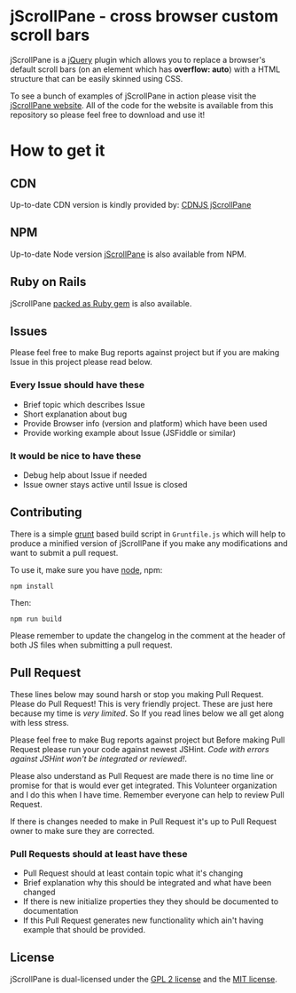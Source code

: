 # jScrollPane - cross browser custom scroll bars

jScrollPane is a [jQuery](http://www.jquery.com/) plugin which allows you to replace a browser's default scroll bars (on an element which has **overflow: auto**) with a HTML structure that can be easily skinned using CSS.

To see a bunch of examples of jScrollPane in action please visit the [jScrollPane website](http://jscrollpane.kelvinluck.com/). All of the code for the website is available from this repository so please feel free to download and use it!

# How to get it

## CDN
Up-to-date CDN version is kindly provided by: [CDNJS jScrollPane](https://cdnjs.com/libraries/jScrollPane)

## NPM
Up-to-date Node version [jScrollPane](https://www.npmjs.com/package/jscrollpane) is also available from NPM.

## Ruby on Rails
jScrollPane [packed as Ruby gem](https://github.com/bodrovis/jscrollpane-rails) is also available.

## Issues

Please feel free to make Bug reports against project but if you are making Issue in this project please read below.

### Every Issue should have these

 - Brief topic which describes Issue
 - Short explanation about bug
 - Provide Browser info (version and platform) which have been used
 - Provide working example about Issue (JSFiddle or similar)

### It would be nice to have these

 - Debug help about Issue if needed
 - Issue owner stays active until Issue is closed

## Contributing

There is a simple [grunt](http://gruntjs.com) based build script in `Gruntfile.js` which will help to produce a minified version of
jScrollPane if you make any modifications and want to submit a pull request.

To use it, make sure you have [node](http://nodejs.org/), npm:

```
npm install
```

Then:

```
npm run build
```

Please remember to update the changelog in the comment at the header of both JS files when submitting a pull request.

## Pull Request

These lines below may sound harsh or stop you making Pull Request. Please do Pull Request! This is very friendly project.
These are just here because my time is *very limited*. So If you read lines below we all get along with less stress.

Please feel free to make Bug reports against project but Before making Pull Request please run your code against newest JSHint.
*Code with errors against JSHint won't be integrated or reviewed!*.

Please also understand as Pull Request are made there is no time line or promise for that is would ever get integrated.
This Volunteer organization and I do this when I have time. Remember everyone can help to review Pull Request.

If there is changes needed to make in Pull Request it's up to Pull Request owner to make sure they are corrected.

### Pull Requests should at least have these
 - Pull Request should at least contain topic what it's changing
 - Brief explanation why this should be integrated and what have been changed
 - If there is new initialize properties they they should be documented to documentation
 - If this Pull Request generates new functionality which ain't having example that should be provided.

## License

jScrollPane is dual-licensed under the [GPL 2 license](https://github.com/vitch/jScrollPane/blob/master/GPL-LICENSE.txt) and the [MIT license](https://github.com/vitch/jScrollPane/blob/master/MIT-LICENSE.txt).